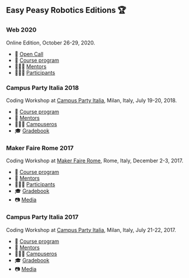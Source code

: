 ## Easy Peasy Robotics Editions :trophy:

### Web 2020
Online Edition, October 26-29, 2020.
- 📢 [Open Call](./web20/open-call.md)
- 📖 [Course program](./web20/course-program.md)
- 👨🏻‍💻 [Mentors](./web20/mentors.md)
- 🙋🏻‍♂️ [Participants](./web20/participants.md)

### Campus Party Italia 2018
Coding Workshop at [Campus Party Italia](http://italia.campus-party.org/), Milan, Italy, July 19-20, 2018.
- 📖 [Course program](./cpi18/course-program.md)
- 👴 [Mentors](./cpi18/mentors.md)
- 🙋🏻‍♂️ [Campuseros](./cpi18/campuseros.md)
- 🎓 [Gradebook](https://easy-peasy-robotics.github.io/cpi18-gradebook/)

### Maker Faire Rome 2017
Coding Workshop at [Maker Faire Rome](http://www.makerfairerome.eu/it/icub-easy-peasy-by-iit), Rome, Italy, December 2-3, 2017.
- 📖 [Course program](./mfr17/course-program.md)
- 👴 [Mentors](./mfr17/mentors.md)
- 🙋🏻‍♂️ [Participants](./mfr17/participants.md)
- 🎓 [Gradebook](https://easy-peasy-robotics.github.io/mfr17-gradebook)
- 📷 [Media](./mfr17/media/README.md)

### Campus Party Italia 2017
Coding Workshop at [Campus Party Italia](http://campuse.ro/events/campus-party-italia-2017/workshop), Milan, Italy, July 21-22, 2017.
- 📖 [Course program](./cpi17/course-program.md)
- 👴 [Mentors](./cpi17/mentors.md)
- 🙋🏻‍♂️ [Campuseros](./cpi17/campuseros.md)
- 🎓 [Gradebook](https://easy-peasy-robotics.github.io/cpi17-gradebook)
- 📷 [Media](./cpi17/media/README.md)
